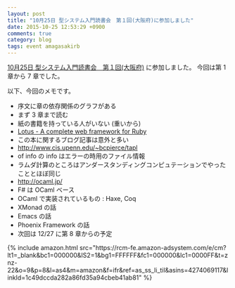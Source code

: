 ```yaml
---
layout: post
title: "10月25日 型システム入門読書会　第１回(大阪府)に参加しました"
date: 2015-10-25 12:53:29 +0900
comments: true
category: blog
tags: event amagasakirb
---
```

[10月25日 型システム入門読書会　第１回(大阪府)](http://kokucheese.com/event/index/345134/ "10月25日 型システム入門読書会　第１回(大阪府)")
に参加しました。
今回は第 1 章から 7 章でした。

<!--more-->

以下、今回のメモです。

- 序文に章の依存関係のグラフがある
- まず 3 章まで読む
- 紙の書籍を持っている人がいない (重いから)
- [Lotus - A complete web framework for Ruby](http://lotusrb.org/ "Lotus - A complete web framework for Ruby")
- この本に関するブログ記事は意外と多い
- <http://www.cis.upenn.edu/~bcpierce/tapl>
- of info の info はエラーの時用のファイル情報
- ラムダ計算のところはアンダースタンディングコンピュテーションでやったこととほぼ同じ
- <http://ocaml.jp/>
- F# は OCaml ベース
- OCaml で実装されているもの : Haxe, Coq
- XMonad の話
- Emacs の話
- Phoenix Framework の話
- 次回は 12/27 に第 8 章からの予定

<div class="amazon">
{% include amazon.html src="https://rcm-fe.amazon-adsystem.com/e/cm?lt1=_blank&bc1=000000&IS2=1&bg1=FFFFFF&fc1=000000&lc1=0000FF&t=znz-22&o=9&p=8&l=as4&m=amazon&f=ifr&ref=as_ss_li_til&asins=4274069117&linkId=1c49dccda282a86fd35a94cbeb41ab81" %}
</div>
